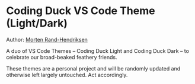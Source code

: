 # Coding Duck VS Code Theme (Light/Dark)

Author: [Morten Rand-Hendriksen](https://github.com/mor10)

A duo of VS Code Themes – Coding Duck Light and Coding Duck Dark – to celebrate our broad-beaked feathery friends.

These themes are a personal project and will be randomly updated and otherwise left largely untouched. Act accordingly.
